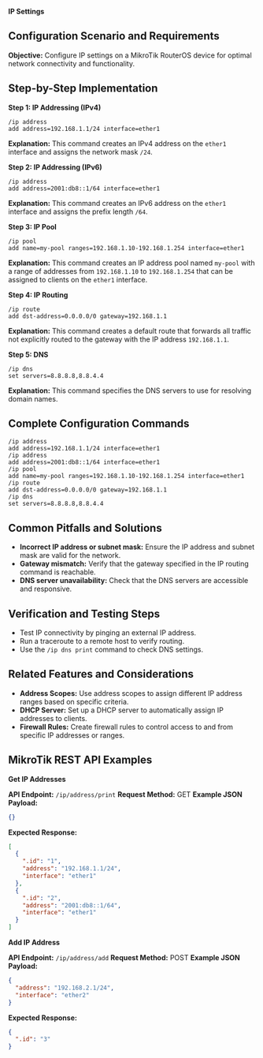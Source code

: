 **IP Settings**

## Configuration Scenario and Requirements

**Objective:** Configure IP settings on a MikroTik RouterOS device for optimal network connectivity and functionality.

## Step-by-Step Implementation

**Step 1: IP Addressing (IPv4)**

```
/ip address
add address=192.168.1.1/24 interface=ether1
```

**Explanation:** This command creates an IPv4 address on the `ether1` interface and assigns the network mask `/24`.

**Step 2: IP Addressing (IPv6)**

```
/ip address
add address=2001:db8::1/64 interface=ether1
```

**Explanation:** This command creates an IPv6 address on the `ether1` interface and assigns the prefix length `/64`.

**Step 3: IP Pool**

```
/ip pool
add name=my-pool ranges=192.168.1.10-192.168.1.254 interface=ether1
```

**Explanation:** This command creates an IP address pool named `my-pool` with a range of addresses from `192.168.1.10` to `192.168.1.254` that can be assigned to clients on the `ether1` interface.

**Step 4: IP Routing**

```
/ip route
add dst-address=0.0.0.0/0 gateway=192.168.1.1
```

**Explanation:** This command creates a default route that forwards all traffic not explicitly routed to the gateway with the IP address `192.168.1.1`.

**Step 5: DNS**

```
/ip dns
set servers=8.8.8.8,8.8.4.4
```

**Explanation:** This command specifies the DNS servers to use for resolving domain names.

## Complete Configuration Commands

```
/ip address
add address=192.168.1.1/24 interface=ether1
/ip address
add address=2001:db8::1/64 interface=ether1
/ip pool
add name=my-pool ranges=192.168.1.10-192.168.1.254 interface=ether1
/ip route
add dst-address=0.0.0.0/0 gateway=192.168.1.1
/ip dns
set servers=8.8.8.8,8.8.4.4
```

## Common Pitfalls and Solutions

- **Incorrect IP address or subnet mask:** Ensure the IP address and subnet mask are valid for the network.
- **Gateway mismatch:** Verify that the gateway specified in the IP routing command is reachable.
- **DNS server unavailability:** Check that the DNS servers are accessible and responsive.

## Verification and Testing Steps

- Test IP connectivity by pinging an external IP address.
- Run a traceroute to a remote host to verify routing.
- Use the `/ip dns print` command to check DNS settings.

## Related Features and Considerations

- **Address Scopes:** Use address scopes to assign different IP address ranges based on specific criteria.
- **DHCP Server:** Set up a DHCP server to automatically assign IP addresses to clients.
- **Firewall Rules:** Create firewall rules to control access to and from specific IP addresses or ranges.

## MikroTik REST API Examples

**Get IP Addresses**

**API Endpoint:** `/ip/address/print`
**Request Method:** GET
**Example JSON Payload:**

```json
{}
```

**Expected Response:**

```json
[
  {
    ".id": "1",
    "address": "192.168.1.1/24",
    "interface": "ether1"
  },
  {
    ".id": "2",
    "address": "2001:db8::1/64",
    "interface": "ether1"
  }
]
```

**Add IP Address**

**API Endpoint:** `/ip/address/add`
**Request Method:** POST
**Example JSON Payload:**

```json
{
  "address": "192.168.2.1/24",
  "interface": "ether2"
}
```

**Expected Response:**

```json
{
  ".id": "3"
}
```